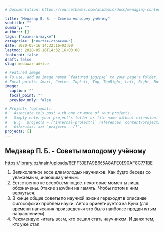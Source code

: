 ```yaml
---
# Documentation: https://sourcethemes.com/academic/docs/managing-content/

title: "Медавар П. Б. - Советы молодому учёному"
subtitle: ""
summary: ""
authors: []
tags: ["жизнь-в-науке"]
categories: ["листая-страницы"]
date: 2020-05-16T14:32:16+03:00
lastmod: 2020-05-16T14:32:16+03:00
featured: false
draft: false
slug: medawar-advice

# Featured image
# To use, add an image named `featured.jpg/png` to your page's folder.
# Focal points: Smart, Center, TopLeft, Top, TopRight, Left, Right, BottomLeft, Bottom, BottomRight.
image:
  caption: ""
  focal_point: ""
  preview_only: false

# Projects (optional).
#   Associate this post with one or more of your projects.
#   Simply enter your project's folder or file name without extension.
#   E.g. `projects = ["internal-project"]` references `content/project/deep-learning/index.md`.
#   Otherwise, set `projects = []`.
projects: []
---
```


## Медавар П. Б. - Советы молодому учёному

<https://library.bz/main/uploads/6EFF30EFA9B665A8AFE0E90AF8C771BE>

<!--more-->

1. Великолепное эссе для молодых научников. Как будто беседа со уважаемым, знающим учёным.
2. Естественно не всеобъемлющее, некоторые моменты лишь обозначены. Этакие зарубки на память. Чтобы потом к ним вернуться.
3. В конце общие советы по научной жизни переходят в описание философских проблем науки. Автор ориентируется на Куна (для времени написания произведения это было наиболее продвинутым направлением).
4. Рекомендую читать всем, кто решил стать научником. И даже тем, кто уже стал.
